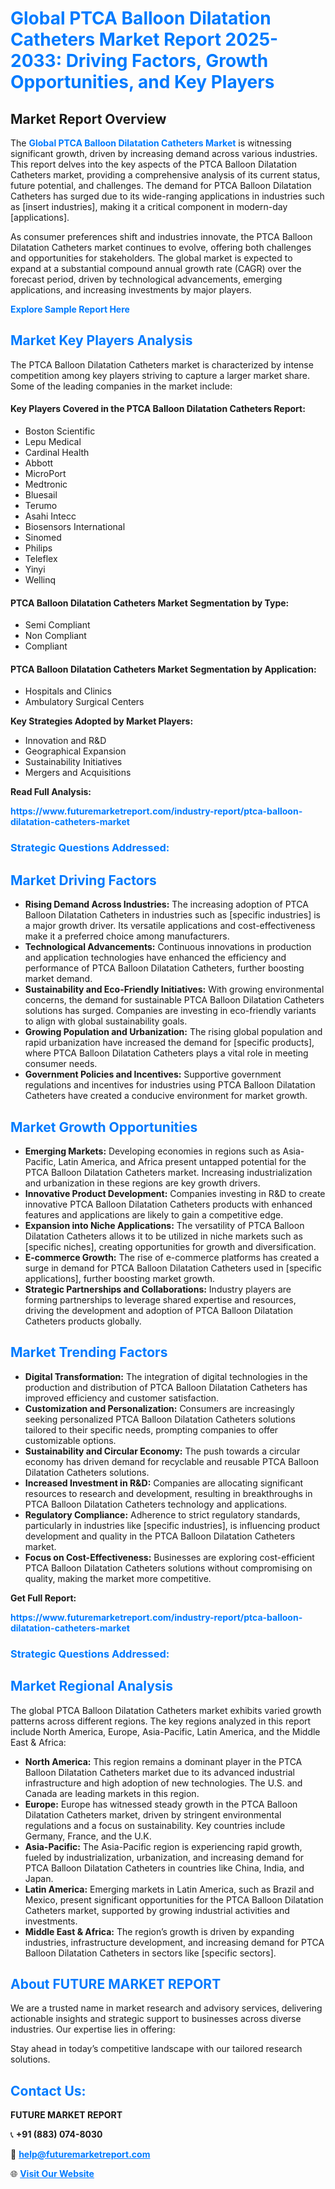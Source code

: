 <h1 style="color: #007BFF;">Global PTCA Balloon Dilatation Catheters Market Report 2025-2033: Driving Factors, Growth Opportunities, and Key Players</h1>

<section id="overview">
<h2>Market Report Overview</h2>
<p>The <a href="https://www.futuremarketreport.com/industry-report/ptca-balloon-dilatation-catheters-market" style="color: #007BFF; text-decoration: none;"><strong>Global PTCA Balloon Dilatation Catheters Market</strong></a> is witnessing significant growth, driven by increasing demand across various industries. This report delves into the key aspects of the PTCA Balloon Dilatation Catheters market, providing a comprehensive analysis of its current status, future potential, and challenges. The demand for PTCA Balloon Dilatation Catheters has surged due to its wide-ranging applications in industries such as [insert industries], making it a critical component in modern-day [applications].</p>
<p>As consumer preferences shift and industries innovate, the PTCA Balloon Dilatation Catheters market continues to evolve, offering both challenges and opportunities for stakeholders. The global market is expected to expand at a substantial compound annual growth rate (CAGR) over the forecast period, driven by technological advancements, emerging applications, and increasing investments by major players.</p>
</section>

<section id="overview">
<p><a href="https://www.futuremarketreport.com/request-sample/reportId=79636" style="color: #007BFF; text-decoration: none;"><strong>Explore Sample Report Here</strong></a></p>
</section>

<section id="key-players">
<h2 style="color: #007BFF;">Market Key Players Analysis</h2>
<p>The PTCA Balloon Dilatation Catheters market is characterized by intense competition among key players striving to capture a larger market share. Some of the leading companies in the market include:</p>
<h4>Key Players Covered in the PTCA Balloon Dilatation Catheters Report:</h4>
<ul><li>Boston Scientific</li><li>Lepu Medical</li><li>Cardinal Health</li><li>Abbott</li><li>MicroPort</li><li>Medtronic</li><li>Bluesail</li><li>Terumo</li><li>Asahi Intecc</li><li>Biosensors International</li><li>Sinomed</li><li>Philips</li><li>Teleflex</li><li>Yinyi</li><li>Wellinq</li></ul>
<h4>PTCA Balloon Dilatation Catheters Market Segmentation by Type:</h4>
<ul><li>Semi Compliant</li><li>Non Compliant</li><li>Compliant</li></ul>

<h4>PTCA Balloon Dilatation Catheters Market Segmentation by Application:</h4>
<ul><li>Hospitals and Clinics</li><li>Ambulatory Surgical Centers</li></ul>
<p><strong>Key Strategies Adopted by Market Players:</strong></p>
<ul>
<li>Innovation and R&D</li>
<li>Geographical Expansion</li>
<li>Sustainability Initiatives</li>
<li>Mergers and Acquisitions</li>
</ul>
</section>

<section>
<p><strong>Read Full Analysis: </strong></p><a href="https://www.futuremarketreport.com/industry-report/ptca-balloon-dilatation-catheters-market" style="color: #007BFF; text-decoration: none;"><strong>https://www.futuremarketreport.com/industry-report/ptca-balloon-dilatation-catheters-market</strong></a>
<h3 style="color: #007BFF;">Strategic Questions Addressed:</h3>
</section>

<section id="driving-factors">
<h2 style="color: #007BFF;">Market Driving Factors</h2>
<ul>
<li><strong>Rising Demand Across Industries:</strong> The increasing adoption of PTCA Balloon Dilatation Catheters in industries such as [specific industries] is a major growth driver. Its versatile applications and cost-effectiveness make it a preferred choice among manufacturers.</li>
<li><strong>Technological Advancements:</strong> Continuous innovations in production and application technologies have enhanced the efficiency and performance of PTCA Balloon Dilatation Catheters, further boosting market demand.</li>
<li><strong>Sustainability and Eco-Friendly Initiatives:</strong> With growing environmental concerns, the demand for sustainable PTCA Balloon Dilatation Catheters solutions has surged. Companies are investing in eco-friendly variants to align with global sustainability goals.</li>
<li><strong>Growing Population and Urbanization:</strong> The rising global population and rapid urbanization have increased the demand for [specific products], where PTCA Balloon Dilatation Catheters plays a vital role in meeting consumer needs.</li>
<li><strong>Government Policies and Incentives:</strong> Supportive government regulations and incentives for industries using PTCA Balloon Dilatation Catheters have created a conducive environment for market growth.</li>
</ul>
</section>

<section id="growth-opportunities">
<h2 style="color: #007BFF;">Market Growth Opportunities</h2>
<ul>
<li><strong>Emerging Markets:</strong> Developing economies in regions such as Asia-Pacific, Latin America, and Africa present untapped potential for the PTCA Balloon Dilatation Catheters market. Increasing industrialization and urbanization in these regions are key growth drivers.</li>
<li><strong>Innovative Product Development:</strong> Companies investing in R&D to create innovative PTCA Balloon Dilatation Catheters products with enhanced features and applications are likely to gain a competitive edge.</li>
<li><strong>Expansion into Niche Applications:</strong> The versatility of PTCA Balloon Dilatation Catheters allows it to be utilized in niche markets such as [specific niches], creating opportunities for growth and diversification.</li>
<li><strong>E-commerce Growth:</strong> The rise of e-commerce platforms has created a surge in demand for PTCA Balloon Dilatation Catheters used in [specific applications], further boosting market growth.</li>
<li><strong>Strategic Partnerships and Collaborations:</strong> Industry players are forming partnerships to leverage shared expertise and resources, driving the development and adoption of PTCA Balloon Dilatation Catheters products globally.</li>
</ul>
</section>

<section id="trending-factors">
<h2 style="color: #007BFF;">Market Trending Factors</h2>
<ul>
<li><strong>Digital Transformation:</strong> The integration of digital technologies in the production and distribution of PTCA Balloon Dilatation Catheters has improved efficiency and customer satisfaction.</li>
<li><strong>Customization and Personalization:</strong> Consumers are increasingly seeking personalized PTCA Balloon Dilatation Catheters solutions tailored to their specific needs, prompting companies to offer customizable options.</li>
<li><strong>Sustainability and Circular Economy:</strong> The push towards a circular economy has driven demand for recyclable and reusable PTCA Balloon Dilatation Catheters solutions.</li>
<li><strong>Increased Investment in R&D:</strong> Companies are allocating significant resources to research and development, resulting in breakthroughs in PTCA Balloon Dilatation Catheters technology and applications.</li>
<li><strong>Regulatory Compliance:</strong> Adherence to strict regulatory standards, particularly in industries like [specific industries], is influencing product development and quality in the PTCA Balloon Dilatation Catheters market.</li>
<li><strong>Focus on Cost-Effectiveness:</strong> Businesses are exploring cost-efficient PTCA Balloon Dilatation Catheters solutions without compromising on quality, making the market more competitive.</li>
</ul>
</section>

<section>
<p><strong>Get Full Report: </strong></p><a href="https://www.futuremarketreport.com/industry-report/ptca-balloon-dilatation-catheters-market" style="color: #007BFF; text-decoration: none;"><strong>https://www.futuremarketreport.com/industry-report/ptca-balloon-dilatation-catheters-market</strong></a>
<h3 style="color: #007BFF;">Strategic Questions Addressed:</h3>
</section>


<section id="regional-analysis">
<h2 style="color: #007BFF;">Market Regional Analysis</h2>
<p>The global PTCA Balloon Dilatation Catheters market exhibits varied growth patterns across different regions. The key regions analyzed in this report include North America, Europe, Asia-Pacific, Latin America, and the Middle East & Africa:</p>
<ul>
<li><strong>North America:</strong> This region remains a dominant player in the PTCA Balloon Dilatation Catheters market due to its advanced industrial infrastructure and high adoption of new technologies. The U.S. and Canada are leading markets in this region.</li>
<li><strong>Europe:</strong> Europe has witnessed steady growth in the PTCA Balloon Dilatation Catheters market, driven by stringent environmental regulations and a focus on sustainability. Key countries include Germany, France, and the U.K.</li>
<li><strong>Asia-Pacific:</strong> The Asia-Pacific region is experiencing rapid growth, fueled by industrialization, urbanization, and increasing demand for PTCA Balloon Dilatation Catheters in countries like China, India, and Japan.</li>
<li><strong>Latin America:</strong> Emerging markets in Latin America, such as Brazil and Mexico, present significant opportunities for the PTCA Balloon Dilatation Catheters market, supported by growing industrial activities and investments.</li>
<li><strong>Middle East & Africa:</strong> The region’s growth is driven by expanding industries, infrastructure development, and increasing demand for PTCA Balloon Dilatation Catheters in sectors like [specific sectors].</li>
</ul>
</section>

<footer>
<h2 style="color: #007BFF;">About FUTURE MARKET REPORT</h2>
<p>We are a trusted name in market research and advisory services, delivering actionable insights and strategic support to businesses across diverse industries. Our expertise lies in offering:</p>

<p>Stay ahead in today’s competitive landscape with our tailored research solutions.</p>

<h2 style="color: #007BFF;">Contact Us:</h2>
<p><strong>FUTURE MARKET REPORT</strong></p>
<p>📞 <strong>+91 (883) 074-8030</strong></p>
<p>📧 <strong><a href="mailto:help@futuremarketreport.com" style="color: #007BFF;">help@futuremarketreport.com</a></strong></p>
<p>🌐 <strong><a href="https://www.futuremarketreport.com/" style="color: #007BFF;">Visit Our Website</a></strong></p>
</footer>